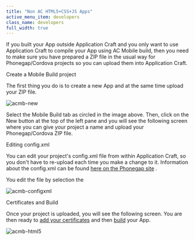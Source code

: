 ```yaml
---
title: "Non AC HTML5+CSS+JS Apps"
active_menu_item: developers
class_name: developers
full_width: true
---
```



If you built your App outside Application Craft and you only want to use Application Craft to compile your App using AC Mobile build, then you need to make sure you have prepared a ZIP file in the usual way for Phonegap/Cordova projects so you can upload them into Application Craft.

Create a Mobile Build project

The first thing you do is to create a new App and at the same time upload your ZIP file.

![acmb-new](/img/docs/acmb-new.png)

Select the Mobile Build tab as circled in the image above. Then, click on the New button at the top of the left pane and you will see the following screen where you can give your project a name and upload your Phonegap/Cordova ZIP file.

Editing config.xml

You can edit your project's config.xml file from within Application Craft, so you don't have to re-upload each time you make a change to it. Information about the config.xml can be found [here on the Phonegap site](https://build.phonegap.com/docs/config-xml) .

You edit the file by selection the

![acmb-configxml](/img/docs/acmb-configxml.png)

Certificates and Build

Once your project is uploaded, you will see the following screen. You are then ready to [add your certificates](../certificates/index.htm) and then [build](automatic_building.htm) your App.

![acmb-html5](/img/docs/acmb-html5.png)

